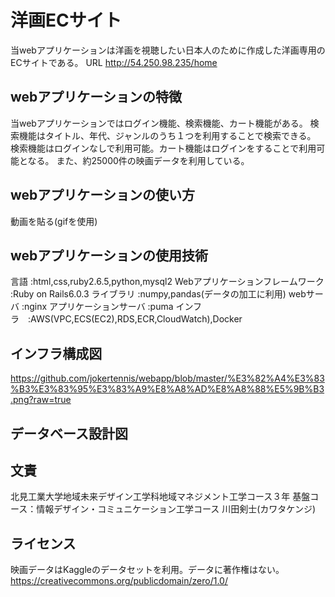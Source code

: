 # 洋画ECサイト

当webアプリケーションは洋画を視聴したい日本人のために作成した洋画専用のECサイトである。
URL http://54.250.98.235/home

## webアプリケーションの特徴

当webアプリケーションではログイン機能、検索機能、カート機能がある。
検索機能はタイトル、年代、ジャンルのうち１つを利用することで検索できる。
検索機能はログインなしで利用可能。カート機能はログインをすることで利用可能となる。
また、約25000件の映画データを利用している。

## webアプリケーションの使い方

動画を貼る(gifを使用)

## webアプリケーションの使用技術
言語 :html,css,ruby2.6.5,python,mysql2
Webアプリケーションフレームワーク :Ruby on Rails6.0.3
ライブラリ :numpy,pandas(データの加工に利用)
webサーバ :nginx
アプリケーションサーバ :puma
インフラ　:AWS(VPC,ECS(EC2),RDS,ECR,CloudWatch),Docker

## インフラ構成図

https://github.com/jokertennis/webapp/blob/master/%E3%82%A4%E3%83%B3%E3%83%95%E3%83%A9%E8%A8%AD%E8%A8%88%E5%9B%B3.png?raw=true

## データベース設計図

## 文責

北見工業大学地域未来デザイン工学科地域マネジメント工学コース３年
基盤コース：情報デザイン・コミュニケーション工学コース
川田剣士(カワタケンジ)

## ライセンス
映画データはKaggleのデータセットを利用。データに著作権はない。
https://creativecommons.org/publicdomain/zero/1.0/